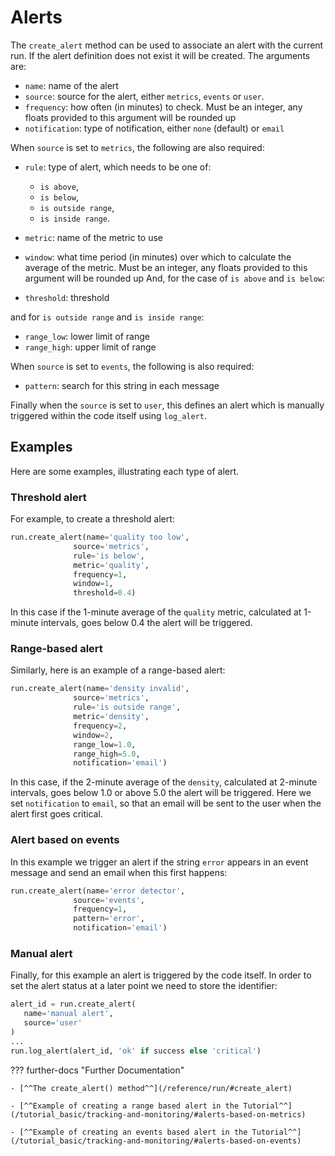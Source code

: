 # Alerts

The `create_alert` method can be used to associate an alert with the current run. If the alert definition does not exist it will
be created. The arguments are:

 * `name`: name of the alert
 * `source`: source for the alert, either `metrics`, `events` or `user`.
 * `frequency`: how often (in minutes) to check. Must be an integer, any floats provided to this argument will be rounded up
 * `notification`: type of notification, either `none` (default) or `email`

When `source` is set to `metrics`, the following are also required:

 - `rule`: type of alert, which needs to be one of:

    * `is above`,
    * `is below`,
    * `is outside range`,
    * `is inside range`.

 - `metric`: name of the metric to use
 - `window`: what time period (in minutes) over which to calculate the average of the metric. Must be an integer, any floats provided to this argument will be rounded up
And, for the case of `is above` and `is below`:

 * `threshold`: threshold

and for `is outside range` and `is inside range`:

 * `range_low`: lower limit of range
 * `range_high`: upper limit of range

When `source` is set to `events`, the following is also required:

* `pattern`: search for this string in each message

Finally when the `source` is set to `user`, this defines an alert which is manually triggered within the code itself using `log_alert`.

## Examples

Here are some examples, illustrating each type of alert.

### Threshold alert

For example, to create a threshold alert:
``` py
run.create_alert(name='quality too low',
              source='metrics',
              rule='is below',
              metric='quality',
              frequency=1,
              window=1,
              threshold=0.4)
```
In this case if the 1-minute average of the `quality` metric, calculated at 1-minute intervals, goes below 0.4 the alert will be triggered.

### Range-based alert

Similarly, here is an example of a range-based alert:
``` py
run.create_alert(name='density invalid',
              source='metrics',
              rule='is outside range',
              metric='density',
              frequency=2,
              window=2,
              range_low=1.0,
              range_high=5.0,
              notification='email')
```
In this case, if the 2-minute average of the `density`, calculated at 2-minute intervals, goes below 1.0 or above 5.0 the alert will be triggered.
Here we set `notification` to `email`, so that an email will be sent to the user when the alert first goes critical.

### Alert based on events

In this example we trigger an alert if the string `error` appears in an event message and send an email when this first happens:
``` py
run.create_alert(name='error detector',
              source='events',
              frequency=1,
              pattern='error',
              notification='email')
```

### Manual alert

Finally, for this example an alert is triggered by the code itself. In order to set the alert status at a later point we need to store the identifier:

```py
alert_id = run.create_alert(
   name='manual alert',
   source='user'
)
...
run.log_alert(alert_id, 'ok' if success else 'critical')
```

??? further-docs "Further Documentation"

    - [^^The create_alert() method^^](/reference/run/#create_alert)

    - [^^Example of creating a range based alert in the Tutorial^^](/tutorial_basic/tracking-and-monitoring/#alerts-based-on-metrics)
    
    - [^^Example of creating an events based alert in the Tutorial^^](/tutorial_basic/tracking-and-monitoring/#alerts-based-on-events)